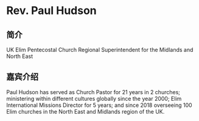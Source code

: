 # Rev. Paul Hudson

## 简介
UK Elim Pentecostal Church Regional Superintendent for the Midlands and North East

## 嘉宾介绍
Paul Hudson has served as Church Pastor for 21 years in 2 churches;
ministering within different cultures globally since the year 2000;
Elim International Missions Director for 5 years;
and since 2018 overseeing 100 Elim churches in the North East and Midlands region of the UK.
